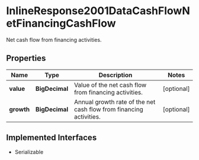 

# InlineResponse2001DataCashFlowNetFinancingCashFlow

Net cash flow from financing activities.

## Properties

Name | Type | Description | Notes
------------ | ------------- | ------------- | -------------
**value** | **BigDecimal** | Value of the net cash flow from financing activities. |  [optional]
**growth** | **BigDecimal** | Annual growth rate of the net cash flow from financing activities. |  [optional]


## Implemented Interfaces

* Serializable


